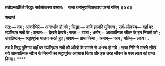 **ततोऽन्तर्दधिरे सिद्धा: सर्वलोकस्य पश्यत: ।** **राजा धर्मानुपातिष्ठन्नवाप परमां गतिम् ॥ ४४॥** 

**शब्दार्थ** 

**तत:—** **तब** **; अन्तर्दधिरे—** **अन्तर्धान हो गये** **; सिद्धा:—** **कवि इत्यादि मुनिगण** **; सर्व-लोकस्य—** **वहाँ पर उपस्थित सबों के** **;** **पश्यत:—** **देखते देखते** **; राजा—** **राजा** **; धर्मान्—** **आध्यात्मिक जीवन के इन नियमों को** **; उपातिष्ठन्—** **श्रद्धापूर्वक पालन करते** **हुए** **; अवाप—** **प्राप्त किया** **; परमाम्—** **परम** **; गतिम्—** **लक्ष्य।** **.** 

**तब वे सिद्ध मुनिगण वहाँ पर उपसि्थत सबों की आँखों के सामने से अ²श्य हो गये। राजा** **निमि ने उनसे सीखे गये आध्यात्मिक जीवन के नियमों का श्रद्धापूर्वक अवयास किया और इस** **तरह जीवन के परम लक्ष्य को प्राप्त किया।** **** 